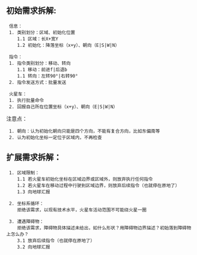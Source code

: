 
 ## 初始需求拆解:
 
     信息：
     1. 类别划分：区域、初始化位置
        1.1 区域：长X+宽Y
        1.2 初始化：降落坐标（x+y）、朝向（E|S|W|N）
    
     指令：
     1. 指令类别划分：移动、转向
        1.1 移动：前进f|后退b
        1.1 转向：左转90°|右转90°
     2. 指令发送方式：批量发送
    
     火星车：
     1. 执行批量命令
     2. 回报自己所在位置坐标（x+y）、朝向（E|S|W|N）



注意点：
    
     1. 朝向：认为初始化朝向只能是四个方向，不能有复合方向，比如东偏南等
     2. 认为初始化坐标一定位于区域内，不再检查
 
 
 ## 扩展需求拆解：
 
     1. 区域限制：
        1.1 若火星车初始化坐标在区域边界或区域外，则放弃执行任何指令
        1.2 若火星车在移动过程中行驶到区域边界，则放弃后续指令（也就停在原地了）
        1.3 向地球汇报
    
     2. 坐标系循环：
        拒绝该需求，以现有技术水平，火星车活动范围不可能绕火星一圈
        
     3. 遭遇障碍物：
        拒绝该需求，障碍物具体描述未给出，如什么形状？用障碍物边界描述？初始落到障碍物上怎么办？
        3.1 放弃后续指令（也就停在原地了）
        3.2 向地球汇报
